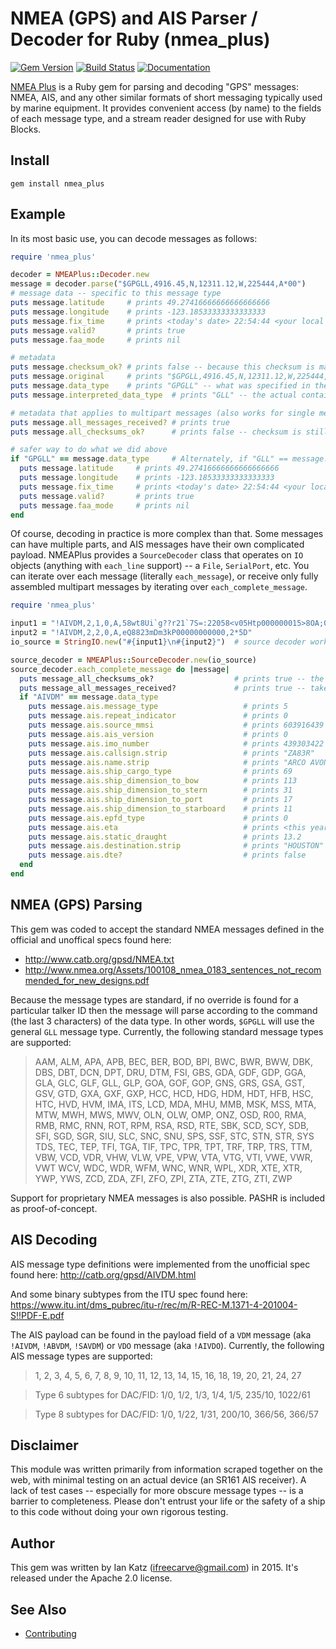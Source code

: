 # NMEA (GPS) and AIS Parser / Decoder for Ruby (nmea_plus)

[![Gem Version](https://badge.fury.io/rb/nmea_plus.svg)](https://rubygems.org/gems/nmea_plus)
[![Build Status](https://travis-ci.org/ifreecarve/nmea_plus.svg)](https://travis-ci.org/ifreecarve/nmea_plus)
[![Documentation](http://img.shields.io/badge/docs-rdoc.info-blue.svg)](http://www.rubydoc.info/gems/nmea_plus/1.0.19)

[NMEA Plus](https://github.com/ifreecarve/nmea_plus) is a Ruby gem for parsing and decoding "GPS" messages: NMEA, AIS, and any other similar formats of short messaging typically used by marine equipment.  It provides convenient access (by name) to the fields of each message type, and a stream reader designed for use with Ruby Blocks.


## Install

`gem install nmea_plus`

## Example

In its most basic use, you can decode messages as follows:

```ruby
require 'nmea_plus'

decoder = NMEAPlus::Decoder.new
message = decoder.parse("$GPGLL,4916.45,N,12311.12,W,225444,A*00")
# message data -- specific to this message type
puts message.latitude     # prints 49.27416666666666666666
puts message.longitude    # prints -123.18533333333333333
puts message.fix_time     # prints <today's date> 22:54:44 <your local time zone offset>
puts message.valid?       # prints true
puts message.faa_mode     # prints nil

# metadata
puts message.checksum_ok? # prints false -- because this checksum is made up
puts message.original     # prints "$GPGLL,4916.45,N,12311.12,W,225444,A*00"
puts message.data_type    # prints "GPGLL" -- what was specified in the message
puts message.interpreted_data_type  # prints "GLL" -- the actual container used

# metadata that applies to multipart messages (also works for single messages)
puts message.all_messages_received? # prints true
puts message.all_checksums_ok?      # prints false -- checksum is still made up

# safer way to do what we did above
if "GPGLL" == message.data_type     # Alternately, if "GLL" == message.interpreted_data_type
  puts message.latitude     # prints 49.27416666666666666666
  puts message.longitude    # prints -123.18533333333333333
  puts message.fix_time     # prints <today's date> 22:54:44 <your local time zone offset>
  puts message.valid?       # prints true
  puts message.faa_mode     # prints nil
end
```


Of course, decoding in practice is more complex than that.  Some messages can have multiple parts, and AIS messages have their own complicated payload.  NMEAPlus provides a `SourceDecoder` class that operates on `IO` objects (anything with `each_line` support) -- a `File`, `SerialPort`, etc.  You can iterate over each message (literally `each_message`), or receive only fully assembled multipart messages by iterating over `each_complete_message`.

```ruby
require 'nmea_plus'

input1 = "!AIVDM,2,1,0,A,58wt8Ui`g??r21`7S=:22058<v05Htp000000015>8OA;0sk,0*7B"
input2 = "!AIVDM,2,2,0,A,eQ8823mDm3kP00000000000,2*5D"
io_source = StringIO.new("#{input1}\n#{input2}")  # source decoder works on any IO object

source_decoder = NMEAPlus::SourceDecoder.new(io_source)
source_decoder.each_complete_message do |message|
  puts message_all_checksums_ok?                  # prints true -- the full message set has good checksums
  puts message_all_messages_received?             # prints true -- taken care of by each_complete_message
  if "AIVDM" == message.data_type
    puts message.ais.message_type                   # prints 5
    puts message.ais.repeat_indicator               # prints 0
    puts message.ais.source_mmsi                    # prints 603916439
    puts message.ais.ais_version                    # prints 0
    puts message.ais.imo_number                     # prints 439303422
    puts message.ais.callsign.strip                 # prints "ZA83R"
    puts message.ais.name.strip                     # prints "ARCO AVON"
    puts message.ais.ship_cargo_type                # prints 69
    puts message.ais.ship_dimension_to_bow          # prints 113
    puts message.ais.ship_dimension_to_stern        # prints 31
    puts message.ais.ship_dimension_to_port         # prints 17
    puts message.ais.ship_dimension_to_starboard    # prints 11
    puts message.ais.epfd_type                      # prints 0
    puts message.ais.eta                            # prints <this year>-03-23 19:45:00 <your local time zone offset>
    puts message.ais.static_draught                 # prints 13.2
    puts message.ais.destination.strip              # prints "HOUSTON"
    puts message.ais.dte?                           # prints false
  end
end

```

## NMEA (GPS) Parsing

This gem was coded to accept the standard NMEA messages defined in the official and unoffical specs found here:

* http://www.catb.org/gpsd/NMEA.txt
* http://www.nmea.org/Assets/100108_nmea_0183_sentences_not_recommended_for_new_designs.pdf

Because the message types are standard, if no override is found for a particular talker ID then the message will parse according to the command (the last 3 characters) of the data type.  In other words, `$GPGLL` will use the general `GLL` message type.  Currently, the following standard message types are supported:

> AAM, ALM, APA, APB,
> BEC, BER, BOD, BPI, BWC, BWR, BWW,
> DBK, DBS, DBT, DCN, DPT, DRU, DTM,
> FSI,
> GBS, GDA, GDF, GDP, GGA, GLA, GLC, GLF, GLL, GLP, GOA, GOF, GOP, GNS, GRS, GSA, GST, GSV, GTD, GXA, GXF, GXP,
> HCC, HCD, HDG, HDM, HDT, HFB, HSC, HTC, HVD, HVM,
> IMA, ITS,
> LCD,
> MDA, MHU, MMB, MSK, MSS, MTA, MTW, MWH, MWS, MWV,
> OLN, OLW, OMP, ONZ, OSD,
> R00, RMA, RMB, RMC, RNN, ROT, RPM, RSA, RSD, RTE,
> SBK, SCD, SCY, SDB, SFI, SGD, SGR, SIU, SLC, SNC, SNU, SPS, SSF, STC, STN, STR, SYS
> TDS, TEC, TEP, TFI, TGA, TIF, TPC, TPR, TPT, TRF, TRP, TRS, TTM,
> VBW, VCD, VDR, VHW, VLW, VPE, VPW, VTA, VTG, VTI, VWE, VWR, VWT
> WCV, WDC, WDR, WFM, WNC, WNR, WPL,
> XDR, XTE, XTR,
> YWP, YWS,
> ZCD, ZDA, ZFI, ZFO, ZPI, ZTA, ZTE, ZTG, ZTI, ZWP

Support for proprietary NMEA messages is also possible.  PASHR is included as proof-of-concept.


## AIS Decoding

AIS message type definitions were implemented from the unofficial spec found here:
http://catb.org/gpsd/AIVDM.html

And some binary subtypes from the ITU spec found here:
https://www.itu.int/dms_pubrec/itu-r/rec/m/R-REC-M.1371-4-201004-S!!PDF-E.pdf

The AIS payload can be found in the payload field of a `VDM` message (aka `!AIVDM`, `!ABVDM`, `!SAVDM`) or `VDO` message (aka `!AIVDO`).  Currently, the following AIS message types are supported:

> 1, 2, 3, 4, 5, 6, 7, 8, 9, 10, 11, 12, 13, 14, 15, 16, 18, 19, 20, 21, 24, 27

> Type 6 subtypes for DAC/FID: 1/0, 1/2, 1/3, 1/4, 1/5, 235/10, 1022/61

> Type 8 subtypes for DAC/FID: 1/0, 1/22, 1/31, 200/10, 366/56, 366/57


## Disclaimer

This module was written primarily from information scraped together on the web, with minimal testing on an actual device (an SR161 AIS receiver).  A lack of test cases -- especially for more obscure message types -- is a barrier to completeness.  Please don't entrust your life or the safety of a ship to this code without doing your own rigorous testing.


## Author

This gem was written by Ian Katz (ifreecarve@gmail.com) in 2015.  It's released under the Apache 2.0 license.


## See Also

* [Contributing](CONTRIBUTING.md)
